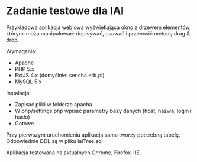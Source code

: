 # Zadanie testowe dla IAI

Przykładowa aplikacja web'owa wyświetlająca okno z drzewem elementów, którymi moża manipulować:
dopisywać, usuwać i przenosić metodą drag & drop.

Wymagania:
* Apache 
* PHP 5.x
* ExtJS 4.x (domyślnie: sencha.erb.pl)
* MySQL 5.x

Instalacja:
* Zapisać pliki w folderze apacha
* W php/settings.php wpisać parametry bazy danych (host, nazwa, login i hasło) 
* Gotowe

Przy pierwszym uruchomieniu aplikacja sama tworzy potrzebną tabelę.
Odpowiednie DDL są w pliku iaiTree.sql

Aplikacja testowana na aktualnych Chrome, Firefox i IE.

